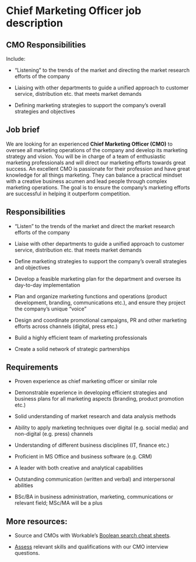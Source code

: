 # Chief Marketing Officer job description


## CMO Responsibilities

Include:

* “Listening” to the trends of the market and directing the market research efforts of the company

* Liaising with other departments to guide a unified approach to customer service, distribution etc. that meets market demands

* Defining marketing strategies to support the company’s overall strategies and objectives


## Job brief

We are looking for an experienced <b>Chief Marketing Officer (CMO)</b> to oversee all marketing operations of the company and develop its marketing strategy and vision. You will be in charge of a team of enthusiastic marketing professionals and will direct our marketing efforts towards great success.
An excellent CMO is passionate for their profession and have great knowledge for all things marketing. They can balance a practical mindset with a creative business acumen and lead people through complex marketing operations.
The goal is to ensure the company’s marketing efforts are successful in helping it outperform competition.


## Responsibilities

* “Listen” to the trends of the market and direct the market research efforts of the company

* Liaise with other departments to guide a unified approach to customer service, distribution etc. that meets market demands

* Define marketing strategies to support the company’s overall strategies and objectives

* Develop a feasible marketing plan for the department and oversee its day-to-day implementation

* Plan and organize marketing functions and operations (product development, branding, communications etc.), and ensure they project the company’s unique “voice”

* Design and coordinate promotional campaigns, PR and other marketing efforts across channels (digital, press etc.)

* Build a highly efficient team of marketing professionals

* Create a solid network of strategic partnerships


## Requirements

* Proven experience as chief marketing officer or similar role

* Demonstrable experience in developing efficient strategies and business plans for all marketing aspects (branding, product promotion etc.)

* Solid understanding of market research and data analysis methods

* Ability to apply marketing techniques over digital (e.g. social media) and non-digital (e.g. press) channels

* Understanding of different business disciplines (IT, finance etc.)

* Proficient in MS Office and business software (e.g. CRM)

* A leader with both creative and analytical capabilities

* Outstanding communication (written and verbal) and interpersonal abilities

* BSc/BA in business administration, marketing, communications or relevant field; MSc/MA will be a plus

## More resources:
* Source and CMOs with Workable’s <a href="https://resources.workable.com/find-cmo-boolean-search-strings">Boolean search cheat sheets</a>.

* <a href="https://resources.workable.com/chief-marketing-officer-job-description">Assess</a> relevant skills and qualifications with our CMO interview questions.
